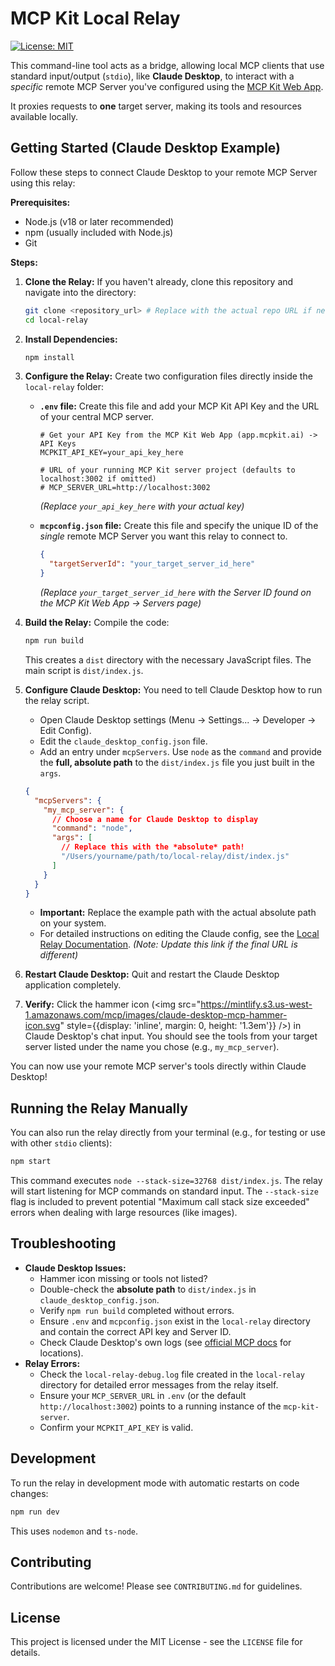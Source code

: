 # MCP Kit Local Relay

[![License: MIT](https://img.shields.io/badge/License-MIT-yellow.svg)](https://opensource.org/licenses/MIT)

This command-line tool acts as a bridge, allowing local MCP clients that use standard input/output (`stdio`), like **Claude Desktop**, to interact with a _specific_ remote MCP Server you've configured using the [MCP Kit Web App](https://app.mcpkit.ai).

It proxies requests to **one** target server, making its tools and resources available locally.

## Getting Started (Claude Desktop Example)

Follow these steps to connect Claude Desktop to your remote MCP Server using this relay:

**Prerequisites:**

- Node.js (v18 or later recommended)
- npm (usually included with Node.js)
- Git

**Steps:**

1.  **Clone the Relay:**
    If you haven't already, clone this repository and navigate into the directory:

    ```bash
    git clone <repository_url> # Replace with the actual repo URL if needed
    cd local-relay
    ```

2.  **Install Dependencies:**

    ```bash
    npm install
    ```

3.  **Configure the Relay:**
    Create two configuration files directly inside the `local-relay` folder:

    - **`.env` file:** Create this file and add your MCP Kit API Key and the URL of your central MCP server.

      ```dotenv
      # Get your API Key from the MCP Kit Web App (app.mcpkit.ai) -> API Keys
      MCPKIT_API_KEY=your_api_key_here

      # URL of your running MCP Kit server project (defaults to localhost:3002 if omitted)
      # MCP_SERVER_URL=http://localhost:3002
      ```

      _(Replace `your_api_key_here` with your actual key)_

    - **`mcpconfig.json` file:** Create this file and specify the unique ID of the _single_ remote MCP Server you want this relay to connect to.
      ```json
      {
        "targetServerId": "your_target_server_id_here"
      }
      ```
      _(Replace `your_target_server_id_here` with the Server ID found on the MCP Kit Web App -> Servers page)_

4.  **Build the Relay:**
    Compile the code:

    ```bash
    npm run build
    ```

    This creates a `dist` directory with the necessary JavaScript files. The main script is `dist/index.js`.

5.  **Configure Claude Desktop:**
    You need to tell Claude Desktop how to run the relay script.

    - Open Claude Desktop settings (Menu -> Settings... -> Developer -> Edit Config).
    - Edit the `claude_desktop_config.json` file.
    - Add an entry under `mcpServers`. Use `node` as the `command` and provide the **full, absolute path** to the `dist/index.js` file you just built in the `args`.

    ```json
    {
      "mcpServers": {
        "my_mcp_server": {
          // Choose a name for Claude Desktop to display
          "command": "node",
          "args": [
            // Replace this with the *absolute* path!
            "/Users/yourname/path/to/local-relay/dist/index.js"
          ]
        }
      }
    }
    ```

    - **Important:** Replace the example path with the actual absolute path on your system.
    - For detailed instructions on editing the Claude config, see the [Local Relay Documentation](https://docs.mcpkit.ai/essentials/local-relay). _(Note: Update this link if the final URL is different)_

6.  **Restart Claude Desktop:**
    Quit and restart the Claude Desktop application completely.

7.  **Verify:**
    Click the hammer icon (<img src="https://mintlify.s3.us-west-1.amazonaws.com/mcp/images/claude-desktop-mcp-hammer-icon.svg" style={{display: 'inline', margin: 0, height: '1.3em'}} />) in Claude Desktop's chat input. You should see the tools from your target server listed under the name you chose (e.g., `my_mcp_server`).

You can now use your remote MCP server's tools directly within Claude Desktop!

## Running the Relay Manually

You can also run the relay directly from your terminal (e.g., for testing or use with other `stdio` clients):

```bash
npm start
```

This command executes `node --stack-size=32768 dist/index.js`. The relay will start listening for MCP commands on standard input. The `--stack-size` flag is included to prevent potential "Maximum call stack size exceeded" errors when dealing with large resources (like images).

## Troubleshooting

- **Claude Desktop Issues:**
  - Hammer icon missing or tools not listed?
  - Double-check the **absolute path** to `dist/index.js` in `claude_desktop_config.json`.
  - Verify `npm run build` completed without errors.
  - Ensure `.env` and `mcpconfig.json` exist in the `local-relay` directory and contain the correct API key and Server ID.
  - Check Claude Desktop's own logs (see [official MCP docs](https://modelcontextprotocol.io/quickstart/user) for locations).
- **Relay Errors:**
  - Check the `local-relay-debug.log` file created in the `local-relay` directory for detailed error messages from the relay itself.
  - Ensure your `MCP_SERVER_URL` in `.env` (or the default `http://localhost:3002`) points to a running instance of the `mcp-kit-server`.
  - Confirm your `MCPKIT_API_KEY` is valid.

## Development

To run the relay in development mode with automatic restarts on code changes:

```bash
npm run dev
```

This uses `nodemon` and `ts-node`.

## Contributing

Contributions are welcome! Please see `CONTRIBUTING.md` for guidelines.

## License

This project is licensed under the MIT License - see the `LICENSE` file for details.
